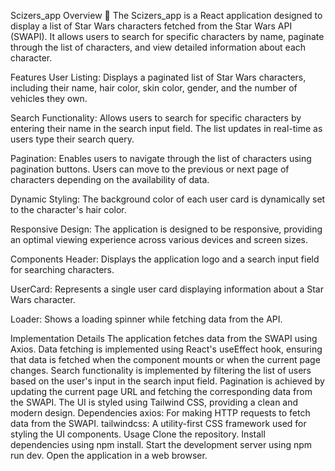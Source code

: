 Scizers_app
Overview
🚀 The Scizers_app is a React application designed to display a list of Star Wars characters fetched from the Star Wars API (SWAPI). It allows users to search for specific characters by name, paginate through the list of characters, and view detailed information about each character.

Features
User Listing: Displays a paginated list of Star Wars characters, including their name, hair color, skin color, gender, and the number of vehicles they own.

Search Functionality: Allows users to search for specific characters by entering their name in the search input field. The list updates in real-time as users type their search query.

Pagination: Enables users to navigate through the list of characters using pagination buttons. Users can move to the previous or next page of characters depending on the availability of data.

Dynamic Styling: The background color of each user card is dynamically set to the character's hair color.

Responsive Design: The application is designed to be responsive, providing an optimal viewing experience across various devices and screen sizes.

Components
Header: Displays the application logo and a search input field for searching characters.

UserCard: Represents a single user card displaying information about a Star Wars character.

Loader: Shows a loading spinner while fetching data from the API.

Implementation Details
The application fetches data from the SWAPI using Axios.
Data fetching is implemented using React's useEffect hook, ensuring that data is fetched when the component mounts or when the current page changes.
Search functionality is implemented by filtering the list of users based on the user's input in the search input field.
Pagination is achieved by updating the current page URL and fetching the corresponding data from the SWAPI.
The UI is styled using Tailwind CSS, providing a clean and modern design.
Dependencies
axios: For making HTTP requests to fetch data from the SWAPI.
tailwindcss: A utility-first CSS framework used for styling the UI components.
Usage
Clone the repository.
Install dependencies using npm install.
Start the development server using npm run dev.
Open the application in a web browser.

